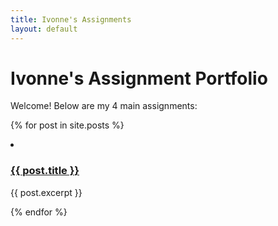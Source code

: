 ```yaml
---
title: Ivonne's Assignments
layout: default
---
```


# Ivonne's Assignment Portfolio

Welcome! Below are my 4 main assignments:

{% for post in site.posts %}
  <li>
    <h3><a href="{{ post.url }}">{{ post.title }}</a></h3>
    <p>{{ post.excerpt }}</p>
  </li>
{% endfor %}
